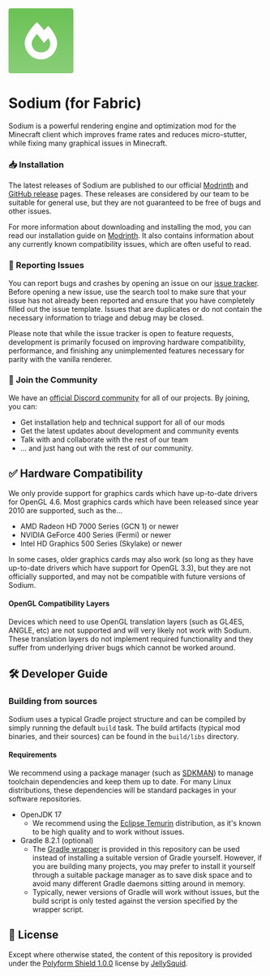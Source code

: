 <img src="src/main/resources/assets/sodium/icon.png" width="128">

# Sodium (for Fabric)

Sodium is a powerful rendering engine and optimization mod for the Minecraft client which improves frame rates and reduces
micro-stutter, while fixing many graphical issues in Minecraft.

### 📥 Installation

The latest releases of Sodium are published to our official [Modrinth](https://modrinth.com/mod/sodium) and
[GitHub release](https://github.com/CaffeineMC/sodium-fabric/releases) pages. These releases are considered by our
team to be suitable for general use, but they are not guaranteed to be free of bugs and other issues.

For more information about downloading and installing the mod, you can read our installation guide on
[Modrinth](https://modrinth.com/mod/sodium#installation).
It also contains information about any currently known compatibility issues, which are often useful to read.

### 🐛 Reporting Issues

You can report bugs and crashes by opening an issue on our [issue tracker](https://github.com/CaffeineMC/sodium-fabric/issues).
Before opening a new issue, use the search tool to make sure that your issue has not already been reported and ensure
that you have completely filled out the issue template. Issues that are duplicates or do not contain the necessary
information to triage and debug may be closed.

Please note that while the issue tracker is open to feature requests, development is primarily focused on
improving hardware compatibility, performance, and finishing any unimplemented features necessary for parity with
the vanilla renderer.

### 💬 Join the Community

We have an [official Discord community](https://caffeinemc.net/discord) for all of our projects. By joining, you can:
- Get installation help and technical support for all of our mods
- Get the latest updates about development and community events
- Talk with and collaborate with the rest of our team
- ... and just hang out with the rest of our community.

## ✅ Hardware Compatibility

We only provide support for graphics cards which have up-to-date drivers for OpenGL 4.6. Most graphics cards which have
been released since year 2010 are supported, such as the...

- AMD Radeon HD 7000 Series (GCN 1) or newer
- NVIDIA GeForce 400 Series (Fermi) or newer
- Intel HD Graphics 500 Series (Skylake) or newer

In some cases, older graphics cards may also work (so long as they have up-to-date drivers which have support for
OpenGL 3.3), but they are not officially supported, and may not be compatible with future versions of Sodium.

#### OpenGL Compatibility Layers

Devices which need to use OpenGL translation layers (such as GL4ES, ANGLE, etc) are not supported and will very likely
not work with Sodium. These translation layers do not implement required functionality and they suffer from underlying
driver bugs which cannot be worked around.

## 🛠️ Developer Guide

### Building from sources

Sodium uses a typical Gradle project structure and can be compiled by simply running the default `build` task. The build
artifacts (typical mod binaries, and their sources) can be found in the `build/libs` directory.

#### Requirements

We recommend using a package manager (such as [SDKMAN](https://sdkman.io/)) to manage toolchain dependencies and keep
them up to date. For many Linux distributions, these dependencies will be standard packages in your software
repositories.

- OpenJDK 17
    - We recommend using the [Eclipse Temurin](https://adoptium.net/) distribution, as it's known to be high quality 
      and to work without issues.
- Gradle 8.2.1 (optional)
    - The [Gradle wrapper](https://docs.gradle.org/current/userguide/gradle_wrapper.html#sec:using_wrapper) is provided
      in this repository can be used instead of installing a suitable version of Gradle yourself. However, if you are
      building many projects, you may prefer to install it yourself through a suitable package manager as to save disk
      space and to avoid many different Gradle daemons sitting around in memory.
    - Typically, newer versions of Gradle will work without issues, but the build script is only tested against the
      version specified by the wrapper script.

## 📜 License

Except where otherwise stated, the content of this repository is provided under the [Polyform Shield 1.0.0](LICENSE.md)
license by [JellySquid](https://jellysquid.me).